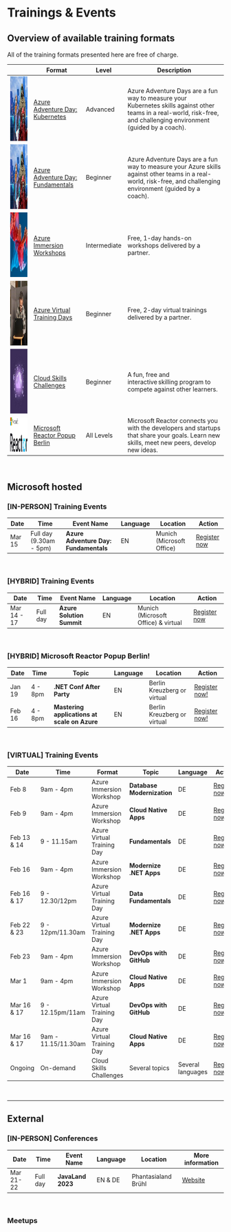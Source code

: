 # Trainings & Events

## Overview of available training formats
All of the training formats presented here are free of charge.

|        | Format   | Level |Description                          |   
|--------|---------|--------|-------------------------------------|
| <img src="./assets/azure_adventure_day.jpg" width="150" height="150">| [Azure Adventure Day: Kubernetes](https://aka.ms/azure-adventure-day) | Advanced | Azure Adventure Days are a fun way to measure your Kubernetes skills against other teams in a real-world, risk-free, and challenging environment (guided by a coach).  |   
| <img src="./assets/azure_adventure_day.jpg" width="150" height="150">| [Azure Adventure Day: Fundamentals](https://aka.ms/azure-adventure-day) | Beginner | Azure Adventure Days are a fun way to measure your Azure skills against other teams in a real-world, risk-free, and challenging environment (guided by a coach).  |   
| <img src="./assets/azure_immersion_workshop.jpg" width="150" height="150">| [Azure Immersion Workshops](https://www.microsoft.com/de-de/techwiese/events/immersion-workshops.aspx) | Intermediate | Free, 1-day hands-on workshops delivered by a partner. |   
| <img src="./assets/azure_virtual_training_days.jpg" width="150" height="150">| [Azure Virtual Training Days](https://www.microsoft.com/de-de/techwiese/events/microsoft-training-days.aspx)| Beginner | Free, 2-day virtual trainings delivered by a partner. |   
| <img src="./assets/cloud_skills_challenge.jpg" width="150" height="150">| [Cloud Skills Challenges](https://www.microsoft.com/de-de/techwiese/events/cloud-skills-challenge.aspx)| Beginner | A fun, free and interactive skilling program to compete against other learners. |   
| <img src="./assets/MSFT_Reactor_Logo.png" width="400" height="80"> | [Microsoft Reactor Popup Berlin](https://www.microsoft.com/de-de/techwiese/events/microsoft-reactor.aspx) | All Levels | Microsoft Reactor connects you with the developers and startups that share your goals. Learn new skills, meet new peers, develop new ideas. |

<br/>

## Microsoft hosted

### [IN-PERSON] Training Events
| Date   | Time   | Event Name | Language                     |   Location | Action |
|--------|---------|--------|-------------------------------------|------------|--------|
| Mar 15 | Full day (9.30am - 5pm) | **Azure Adventure Day: Fundamentals** | EN | Munich (Microsoft Office) | [Register now](https://msevents.microsoft.com/event?id=2122185213)

<br/>

### [HYBRID] Training Events
| Date   | Time   | Event Name | Language                     |   Location | Action |
|--------|---------|--------|-------------------------------------|------------|--------|
| Mar 14 - 17 | Full day | **Azure Solution Summit** | EN | Munich (Microsoft Office) & virtual | [Register now](https://www.microsoft.com/de-de/events-de/azure-solution-summit/default.aspx#register)

<br/>


### [HYBRID] Microsoft Reactor Popup Berlin!
| Date   | Time   | Topic | Language                     |   Location | Action |
|--------|---------|--------|-------------------------------------|------------|--------|
| Jan 19 | 4 - 8pm | **.NET Conf After Party** | EN | Berlin Kreuzberg or virtual | [Register now!](https://reactor.microsoft.com/en-us/reactor/events/17744/) 
| Feb 16 | 4 - 8pm | **Mastering applications at scale on Azure** | EN | Berlin Kreuzberg or virtual | [Register now!](https://reactor.microsoft.com/en-us/reactor/events/18250/) 


<br/>

### [VIRTUAL] Training Events

| Date   | Time   | Format | Topic | Language                     |   Action |
|--------|---------|--------|----------------|---------------------|----------------|
| Feb 8 | 9am - 4pm | Azure Immersion Workshop | **Database Modernization** | DE | [Register now](https://mktoevents.com/Microsoft+Event/379295/157-GQE-382)|
| Feb 9 | 9am - 4pm | Azure Immersion Workshop | **Cloud Native Apps** | DE | [Register now](https://mktoevents.com/Microsoft+Event/378182/157-GQE-382)|
| Feb 13 & 14 | 9 - 11.15am | Azure Virtual Training Day | **Fundamentals** | DE |[Register now](https://mktoevents.com/Microsoft+Event/374103/157-GQE-382)|
| Feb 16 | 9am - 4pm | Azure Immersion Workshop | **Modernize .NET Apps** | DE | [Register now](https://mktoevents.com/Microsoft+Event/379235/157-GQE-382)|
| Feb 16 & 17 | 9 - 12.30/12pm | Azure Virtual Training Day | **Data Fundamentals** | DE |[Register now](https://mktoevents.com/Microsoft+Event/375749/157-GQE-382)|
| Feb 22 & 23 | 9 - 12pm/11.30am | Azure Virtual Training Day | **Modernize .NET Apps** | DE |[Register now](https://mktoevents.com/Microsoft+Event/376369/157-GQE-382)|
| Feb 23 | 9am - 4pm | Azure Immersion Workshop | **DevOps with GitHub** | DE | [Register now](https://mktoevents.com/Microsoft+Event/379967/157-GQE-382)|
| Mar 1 | 9am - 4pm | Azure Immersion Workshop | **Cloud Native Apps** | DE | [Register now](https://mktoevents.com/Microsoft+Event/382098/157-GQE-382)|
| Mar 16 & 17 | 9 - 12.15pm/11am | Azure Virtual Training Day | **DevOps with GitHub** | DE |[Register now](https://mktoevents.com/Microsoft+Event/382480/157-GQE-382)|
| Mar 16 & 17 | 9am - 11.15/11.30am | Azure Virtual Training Day | **Cloud Native Apps** | DE | [Register now](https://mktoevents.com/Microsoft+Event/382844/157-GQE-382)|
|Ongoing | On-demand | Cloud Skills Challenges | Several topics | Several languages | [Register now](https://www.microsoft.com/de-de/techwiese/events/cloud-skills-challenge.aspx)
<br/>

---

## External
### [IN-PERSON] Conferences
| Date   | Time   | Event Name | Language                     |   Location | More information |
|--------|---------|--------|-------------------------------------|------------|--------|
| Mar 21-22 | Full day | **JavaLand 2023** | EN & DE | Phantasialand Brühl | [Website](https://www.javaland.eu/de/home/)|
<br/>




### Meetups

